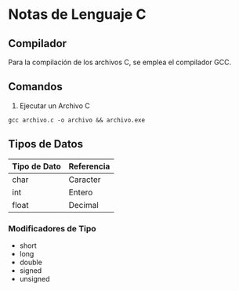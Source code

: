 # Notas de Lenguaje C

## Compilador

Para la compilación de los archivos C, se emplea el compilador GCC.

## Comandos

1. Ejecutar un Archivo C

``` 
gcc archivo.c -o archivo && archivo.exe
```

## Tipos de Datos 

| Tipo de Dato | Referencia   | 
|--------------|--------------|
| char         | Caracter     | 
| int          | Entero       |
| float        | Decimal      |

### Modificadores de Tipo

* short
* long
* double
* signed
* unsigned

